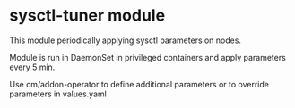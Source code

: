 sysctl-tuner module
===================

This module periodically applying sysctl parameters on nodes.

Module is run in DaemonSet in privileged containers and apply
parameters every 5 min.

Use cm/addon-operator to define additional parameters or to
override parameters in values.yaml

